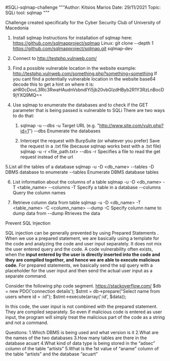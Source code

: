 #SQLi-sqlmap-challenge
"""Author: Kitsios Marios
   Date: 29/11/2021
   Topic: SQLi tool: sqlmap
"""

Challenge created specifically for the Cyber Security Club of University of Macedonia

1. Install sqlmap
Instructions for installation of sqlmap here: https://github.com/sqlmapproject/sqlmap
Linux: git clone --depth 1 https://github.com/sqlmapproject/sqlmap.git sqlmap-dev

2. Connect to http://testphp.vulnweb.com/

3. Find a possible vulnerable location in the website
   example: http://testphp.vulnweb.com/something.php?something=something
   If you cant find a potentially vulnerable location in the website
   base64 decode this to get a hint on where it is: aHR0cDovL3Rlc3RwaHAudnVsbndlYi5jb20vbGlzdHByb2R1Y3RzLnBocD9jYXQ9MQ==
   
4. Use sqlmap to enumerate the databases and to check if the GET parameter that is being passed is vulnerable to SQLi
   There are two ways to do that:
   1. sqlmap -u <url> --dbs
             -u Target URL (e.g. "http://www.site.com/vuln.php?id=1")
             --dbs Enumerate the databases
  
   2. Intercept the request with BurpSuite (or whatever you prefer)
	    Save the request in a .txt file (because sqlmap works best with a .txt file)
      sqlmap -u <url> -r <file_path.txt> --dbs
                      -r Specifies a file to read the get request instead of the url

5.List all the tables of a database 
  sqlmap -u <url> -D <db_name> --tables
                  -D DBMS database to enumerate
                  --tables  Enumerate DBMS database tables

6. List information about the columns of a table 
   sqlmap -u <url> -D <db_name> -T <table_name> --columns
                                -T Specify a table in a database
                                --columns Query the column names

7. Retrieve column data from table
   sqlmap -u <url> -D <db_name> -T <table_name> -C <column_name> --dump
                                                -C Specify column name to dump data from
                                                --dump Rtrieves the data
  
Prevent SQL Injection

  SQL injection can be generally prevented by using Prepared Statements . When we use a prepared statement, we are basically using a template for the code and analyzing the code and user input separately. It does not mix the user entered query and the code. A code vulnerability often exists, when the **input entered by the user is directly inserted into the code and they are compiled together, and hence we are able to execute malicious code.** For prepared statements, we basically send the sql query with a placeholder for the user input and then send the actual user input as a separate command. 
  
Consider the following php code segment. https://stackoverflow.com/
        $db = new PDO('connection details');
        $stmt = db->prepare("Select name from users where id = :id");
        $stmt->execute(array(':id', $data));
  
In this code, the user input is not combined with the prepared statement. They are compiled separately. So even if malicious code is entered as user input, the program will simply treat the malicious part of the code as a string and not a command. 

Questions:
  1.Which DBMS is being used and what version is it
  2.What are the names of the two databases 
  3.How many tables are there in the database acuart
  4.What kind of data type is being stored in the “adsec” column of the table “artists”
  5.What is the 1st value of “aname” column of the table “artists” and the database “acuart”
